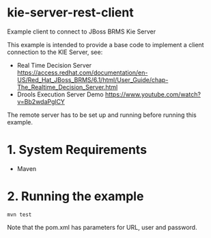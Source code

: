 # kie-server-rest-client
Example client to connect to JBoss BRMS Kie Server

This example is intended to provide a base code to implement a client connection to the KIE Server, see:
 * Real Time Decision Server <https://access.redhat.com/documentation/en-US/Red_Hat_JBoss_BRMS/6.1/html/User_Guide/chap-The_Realtime_Decision_Server.html>
 * Drools Execution Server Demo <https://www.youtube.com/watch?v=Bb2wdaPglCY>
 
The remote server has to be set up and running before running this example.

# 1. System Requirements
 * Maven

# 2. Running the example
	mvn test

Note that the pom.xml has parameters for URL, user and password.
